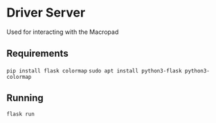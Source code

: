 # Driver Server

Used for interacting with the Macropad

## Requirements

`pip install flask colormap`
`sudo apt install python3-flask python3-colormap`

## Running

`flask run`
